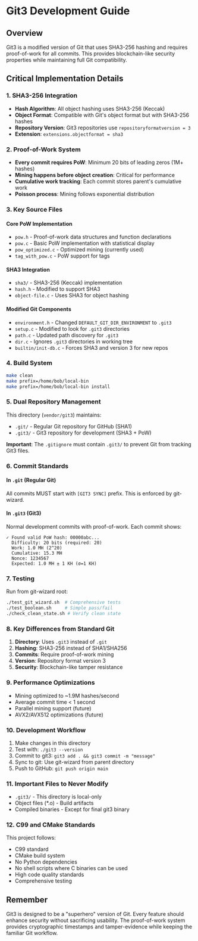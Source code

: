 # Git3 Development Guide

## Overview

Git3 is a modified version of Git that uses SHA3-256 hashing and requires proof-of-work for all commits. This provides blockchain-like security properties while maintaining full Git compatibility.

## Critical Implementation Details

### 1. SHA3-256 Integration
- **Hash Algorithm**: All object hashing uses SHA3-256 (Keccak)
- **Object Format**: Compatible with Git's object format but with SHA3-256 hashes
- **Repository Version**: Git3 repositories use `repositoryformatversion = 3`
- **Extension**: `extensions.objectformat = sha3`

### 2. Proof-of-Work System
- **Every commit requires PoW**: Minimum 20 bits of leading zeros (1M+ hashes)
- **Mining happens before object creation**: Critical for performance
- **Cumulative work tracking**: Each commit stores parent's cumulative work
- **Poisson process**: Mining follows exponential distribution

### 3. Key Source Files

#### Core PoW Implementation
- `pow.h` - Proof-of-work data structures and function declarations
- `pow.c` - Basic PoW implementation with statistical display
- `pow_optimized.c` - Optimized mining (currently used)
- `tag_with_pow.c` - PoW support for tags

#### SHA3 Integration
- `sha3/` - SHA3-256 (Keccak) implementation
- `hash.h` - Modified to support SHA3
- `object-file.c` - Uses SHA3 for object hashing

#### Modified Git Components
- `environment.h` - Changed `DEFAULT_GIT_DIR_ENVIRONMENT` to `.git3`
- `setup.c` - Modified to look for `.git3` directories
- `path.c` - Updated path discovery for `.git3`
- `dir.c` - Ignores `.git3` directories in working tree
- `builtin/init-db.c` - Forces SHA3 and version 3 for new repos

### 4. Build System
```bash
make clean
make prefix=/home/bob/local-bin
make prefix=/home/bob/local-bin install
```

### 5. Dual Repository Management

This directory (`vendor/git3`) maintains:
- `.git/` - Regular Git repository for GitHub (SHA1)
- `.git3/` - Git3 repository for development (SHA3 + PoW)

**Important**: The `.gitignore` must contain `.git3/` to prevent Git from tracking Git3 files.

### 6. Commit Standards

#### In `.git` (Regular Git)
All commits MUST start with `[GIT3 SYNC]` prefix. This is enforced by git-wizard.

#### In `.git3` (Git3)
Normal development commits with proof-of-work. Each commit shows:
```
✓ Found valid PoW hash: 00000abc...
  Difficulty: 20 bits (required: 20)
  Work: 1.0 MH (2^20)
  Cumulative: 15.3 MH
  Nonce: 1234567
  Expected: 1.0 MH ± 1 KH (σ=1 KH)
```

### 7. Testing

Run from git-wizard root:
```bash
./test_git_wizard.sh  # Comprehensive tests
./test_boolean.sh     # Simple pass/fail
./check_clean_state.sh # Verify clean state
```

### 8. Key Differences from Standard Git

1. **Directory**: Uses `.git3` instead of `.git`
2. **Hashing**: SHA3-256 instead of SHA1/SHA256
3. **Commits**: Require proof-of-work mining
4. **Version**: Repository format version 3
5. **Security**: Blockchain-like tamper resistance

### 9. Performance Optimizations

- Mining optimized to ~1.9M hashes/second
- Average commit time < 1 second
- Parallel mining support (future)
- AVX2/AVX512 optimizations (future)

### 10. Development Workflow

1. Make changes in this directory
2. Test with: `./git3 --version`
3. Commit to git3: `git3 add . && git3 commit -m "message"`
4. Sync to git: Use git-wizard from parent directory
5. Push to GitHub: `git push origin main`

### 11. Important Files to Never Modify

- `.git3/` - This directory is local-only
- Object files (*.o) - Build artifacts
- Compiled binaries - Except for final git3 binary

### 12. C99 and CMake Standards

This project follows:
- C99 standard
- CMake build system
- No Python dependencies
- No shell scripts where C binaries can be used
- High code quality standards
- Comprehensive testing

## Remember

Git3 is designed to be a "superhero" version of Git. Every feature should enhance security without sacrificing usability. The proof-of-work system provides cryptographic timestamps and tamper-evidence while keeping the familiar Git workflow.
